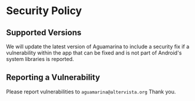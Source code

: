 # Security Policy

## Supported Versions

We will update the latest version of Aguamarina to include a security fix if a vulnerability within the app that can be fixed and is not part of Android's system libraries is reported.

## Reporting a Vulnerability

Please report vulnerabilities to ```aguamarina@altervista.org```
Thank you.
